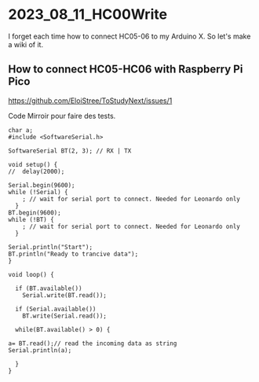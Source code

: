 # 2023_08_11_HC00Write

I forget each time how to connect HC05-06 to my Arduino X. So let's make a wiki of it.






## How to connect HC05-HC06 with Raspberry Pi Pico

https://github.com/EloiStree/ToStudyNext/issues/1



Code Mirroir pour faire des tests.
```
char a;
#include <SoftwareSerial.h>

SoftwareSerial BT(2, 3); // RX | TX

void setup() {
//  delay(2000);

Serial.begin(9600);
while (!Serial) {
    ; // wait for serial port to connect. Needed for Leonardo only
  }
BT.begin(9600);
while (!BT) {
    ; // wait for serial port to connect. Needed for Leonardo only
  }

Serial.println("Start");
BT.println("Ready to trancive data");
}

void loop() {
  
  if (BT.available())
    Serial.write(BT.read());
    
  if (Serial.available())
    BT.write(Serial.read());

  while(BT.available() > 0) {
  
a= BT.read();// read the incoming data as string
Serial.println(a);

  }
}
```
